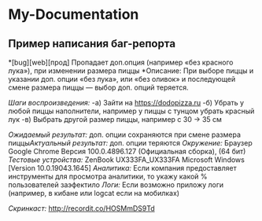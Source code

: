 # My-Documentation
## Пример написания баг-репорта


*[bug][web][прод] Пропадает доп.опция  (например «без красного лука»), при изменении размера пиццы
*Описание: При выборе пиццы и указании доп. опции «без лука», или «без оливок» и последующей смене размера пиццы — выбор доп. опций теряется.

*Шаги воспроизведения:*
-а) Зайти на https://dodopizza.ru
-б) Убрать у любой пиццы наполнители, например у пиццы с тунцом убрать красный лук
-в) Выбрать другой размер пиццы, например с 30 → 35 см

*Ожидаемый результат:* доп. опции сохраняются при смене размера пиццы*Актуальный результат:* доп. опции теряются
*Окружение:* Браузер Google Chrome Версия 100.0.4896.127 (Официальная сборка), (64 бит)
*Тестовые устройства:* ZenBook UX333FA_UX333FA Microsoft Windows [Version 10.0.19043.1645]
*Аналитика:* Если компания предоставляет инструменты для просмотра аналитики, то укажу какой % пользователей заэфектило
*Логи:* Если возможно приложу логи (например, в кибане или logcat если на мобилках)

*Скринкаст:* http://recordit.co/HOSMmDS9Td
